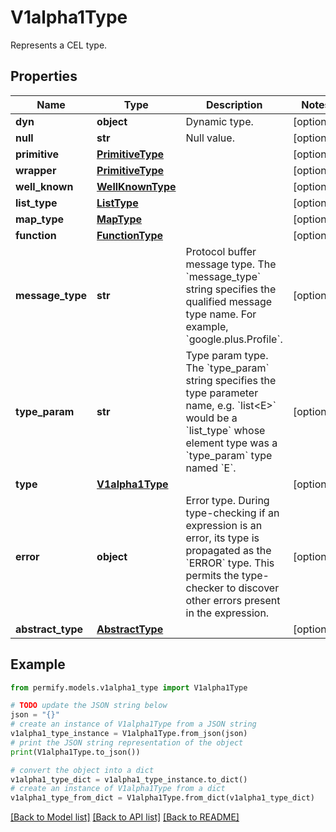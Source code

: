 # V1alpha1Type

Represents a CEL type.

## Properties

Name | Type | Description | Notes
------------ | ------------- | ------------- | -------------
**dyn** | **object** | Dynamic type. | [optional] 
**null** | **str** | Null value. | [optional] 
**primitive** | [**PrimitiveType**](PrimitiveType.md) |  | [optional] 
**wrapper** | [**PrimitiveType**](PrimitiveType.md) |  | [optional] 
**well_known** | [**WellKnownType**](WellKnownType.md) |  | [optional] 
**list_type** | [**ListType**](ListType.md) |  | [optional] 
**map_type** | [**MapType**](MapType.md) |  | [optional] 
**function** | [**FunctionType**](FunctionType.md) |  | [optional] 
**message_type** | **str** | Protocol buffer message type.  The &#x60;message_type&#x60; string specifies the qualified message type name. For example, &#x60;google.plus.Profile&#x60;. | [optional] 
**type_param** | **str** | Type param type.  The &#x60;type_param&#x60; string specifies the type parameter name, e.g. &#x60;list&lt;E&gt;&#x60; would be a &#x60;list_type&#x60; whose element type was a &#x60;type_param&#x60; type named &#x60;E&#x60;. | [optional] 
**type** | [**V1alpha1Type**](V1alpha1Type.md) |  | [optional] 
**error** | **object** | Error type.  During type-checking if an expression is an error, its type is propagated as the &#x60;ERROR&#x60; type. This permits the type-checker to discover other errors present in the expression. | [optional] 
**abstract_type** | [**AbstractType**](AbstractType.md) |  | [optional] 

## Example

```python
from permify.models.v1alpha1_type import V1alpha1Type

# TODO update the JSON string below
json = "{}"
# create an instance of V1alpha1Type from a JSON string
v1alpha1_type_instance = V1alpha1Type.from_json(json)
# print the JSON string representation of the object
print(V1alpha1Type.to_json())

# convert the object into a dict
v1alpha1_type_dict = v1alpha1_type_instance.to_dict()
# create an instance of V1alpha1Type from a dict
v1alpha1_type_from_dict = V1alpha1Type.from_dict(v1alpha1_type_dict)
```
[[Back to Model list]](../README.md#documentation-for-models) [[Back to API list]](../README.md#documentation-for-api-endpoints) [[Back to README]](../README.md)


